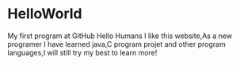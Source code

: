 # HelloWorld
My first program at GitHub
Hello Humans
I like this website,As a new programer I have learned java,C program projet and other program languages,I will still try my best to learn more! 
